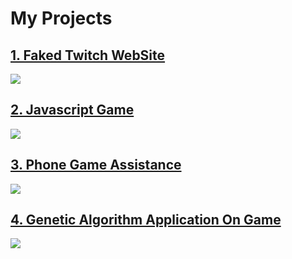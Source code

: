 # My Projects

## [1. Faked Twitch WebSite ](https://jackersyu.github.io/Twitch_API_Practice/)
![](https://ppt.cc/fmEJCx@.png)
## [2. Javascript Game](https://jackersyu.github.io/Web_fullstack/javascript/colorGame/self)
![](https://ppt.cc/fY5Jfx@.png)
## [3. Phone Game Assistance](https://www.youtube.com/watch?v=ZmtLhOGr0aQ&feature=youtu.be)
![](https://ppt.cc/fVHwFx@.png)
## [4. Genetic Algorithm Application On Game](https://www.youtube.com/watch?v=CHSHgE0Kohk&feature=youtu.be)
![](https://ppt.cc/fcM99x@.png)
